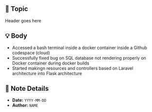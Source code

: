 ## 📝 Topic
Header goes here

## 💡 Body
- Accessed a bash terminal inside a docker container inside a Github codespace (cloud)
- Successfully fixed bug on SQL database not rendering properly on Docker container during docker builds
- Started makingn resources and controllers based on Laravel architecture into Flask architecture

## 📅 Note Details
- **Date:** `YYYY-MM-DD`
- **Author:** `NAME`